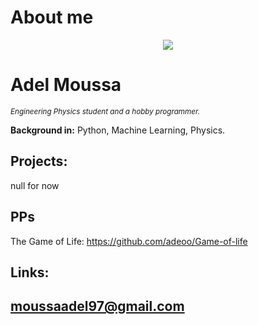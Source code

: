 # About me

<p align="center">
  <img src="https://github.com/adeoo/Data_science/blob/main/MC_scenary.png" >
</p>

# Adel Moussa
<sub>*Engineering Physics student and a hobby programmer.*</sub>


**Background in:** Python, Machine Learning, Physics.


## Projects:
null for now

## PPs
The Game of Life: https://github.com/adeoo/Game-of-life

## Links:
moussaadel97@gmail.com
---




